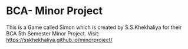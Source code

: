 # BCA- Minor Project
This is a Game called Simon which is created by S.S.Khekhaliya for their BCA 5th Semester Minor Project.
Visit: https://sskhekhaliya.github.io/minorproject/
